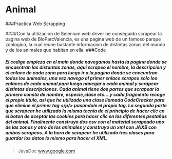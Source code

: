 # Animal

###Práctica Web Scrapping

####Con la utilización de Selenium web driver he conseguido scrapear la pagina web de BioParcValencia, es una pagina web de un famoso parque zoologico, la cual reune bastante informacion de distintas zonas del mundo y de los animales que habitan en ella.
###Code
##### El codigo empieza en el main donde navegamos hasta la pagina donde se encuentran las distantas zonas, aqui scrapeo el nombre, la descripcion y el enlace de cada zona para luego ir a la pagina donde se enceuntran todos los animales, una vez navego al primer enlace scrapeo solo los enlaces de cada animal para luego navegar a cada animal y scrapear distintas descripciones. Cada animal tiene dos partes que scrapear la primera consta de nombre, especie,clase etc... y cada fragmento recoge el propio titulo, asi que he utilizado una clase llamada CodeCracker para que elimine el primer tag </p/> pasandole el propio tag. La segunda parte que scrapear he utilizado la misma tecnia de el principio de hacer clic en el boton de aceptar las cookies para hacer clic en las diferentes pestañas del animal. Finalmente construyo dos csv con el material scrapeado uno de las zonas y otro de los animales y construyo un xml con JAXB con ambos scrapeos. A la hora de scrapear he utilizado tres clases para guardar los datos lo mismo para hacer el XML.
> JavaDoc www.google.com